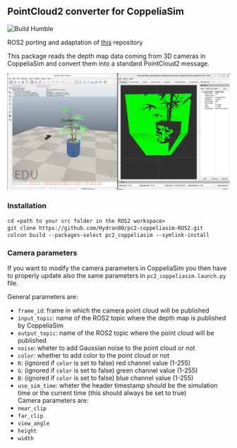 ## PointCloud2 converter for CoppeliaSim
![Build Humble](https://github.com/Hydran00/pc2-Coppeliasim-ROS2/actions/workflows/main.yml/badge.svg)

ROS2 porting and adaptation of [this](https://github.com/marco-teixeira/float32multiarray_to_pointcloud2.git) repository

This package reads the depth map data coming from 3D cameras in CoppeliaSim and convert them into a standard PointCloud2 message.

<img src="assets/demo.png" width="800">

### Installation
```
cd <path to your src folder in the ROS2 workspace>
git clone https://github.com/Hydran00/pc2-coppeliasim-ROS2.git
colcon build --packages-select pc2_coppeliasim --symlink-install
```
### Camera parameters
If you want to modify the camera parameters in CoppeliaSim you then have to properly update also the same parameters in `pc2_coppeliasim.launch.py` file.

General parameters are:
- `frame_id`: frame in which the camera point cloud will be published 
- `input_topic`: name of the ROS2 topic where the depth map is published by CoppeliaSim
- `output_topic`: name of the ROS2 topic where the point cloud will be published
- `noise`: wheter to add Gaussian noise to the point cloud or not
- `color`: whether to add color to the point cloud or not
- `R`:  (ignored if `color` is set to false) red channel value (1-255)
- `G`:  (ignored if `color` is set to false) green channel value (1-255)
- `B`:  (ignored if `color` is set to false) blue channel value (1-255)
- `use_sim_time`: wheter the header timestamp should be the simulation time or the current time (this should always be set to true)  
Camera parameters are:
- `near_clip`
- `far_clip`
- `view_angle`
- `height`
- `width`